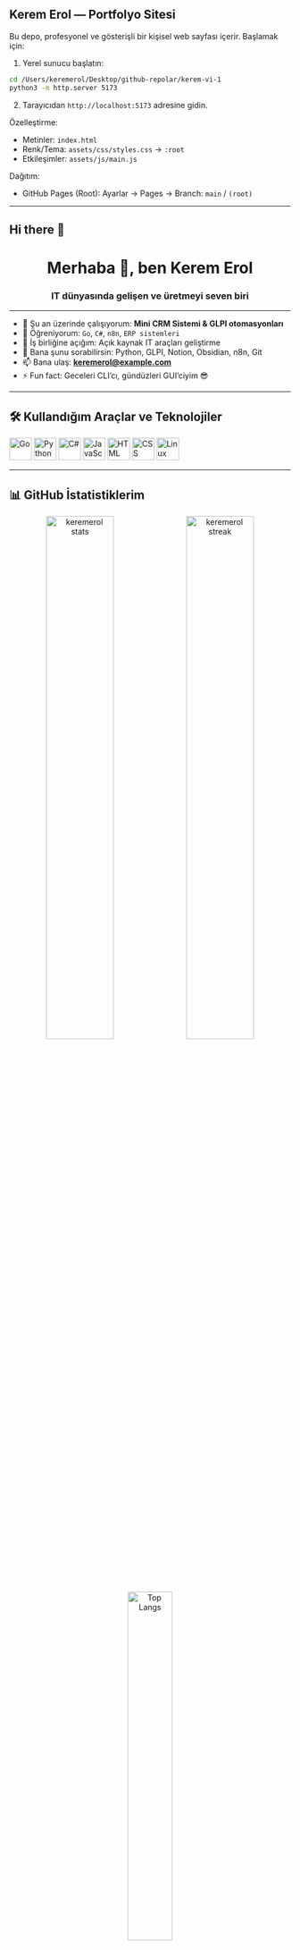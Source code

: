 <!-- Portfolyo Sitesi: Hızlı Başlangıç -->
## Kerem Erol — Portfolyo Sitesi

Bu depo, profesyonel ve gösterişli bir kişisel web sayfası içerir. Başlamak için:

1) Yerel sunucu başlatın:

```bash
cd /Users/keremerol/Desktop/github-repolar/kerem-vi-1
python3 -m http.server 5173
```

2) Tarayıcıdan `http://localhost:5173` adresine gidin.

Özelleştirme:
- Metinler: `index.html`
- Renk/Tema: `assets/css/styles.css` → `:root`
- Etkileşimler: `assets/js/main.js`

Dağıtım:
- GitHub Pages (Root): Ayarlar → Pages → Branch: `main` / `(root)`

---

## Hi there 👋


<!--
**kerem-vi/kerem-vi** is a ✨ _special_ ✨ repository because its `README.md` (this file) appears on your GitHub profile.
<!-- PROFIL README -->

<h1 align="center">Merhaba 👋, ben Kerem Erol</h1>
<h3 align="center">IT dünyasında gelişen ve üretmeyi seven biri</h3>

---

- 🔭 Şu an üzerinde çalışıyorum: **Mini CRM Sistemi & GLPI otomasyonları**
- 🌱 Öğreniyorum: `Go`, `C#`, `n8n`, `ERP sistemleri`
- 👯 İş birliğine açığım: Açık kaynak IT araçları geliştirme
- 💬 Bana şunu sorabilirsin: Python, GLPI, Notion, Obsidian, n8n, Git
- 📫 Bana ulaş: **keremerol@example.com**  
- ⚡ Fun fact: Geceleri CLI’cı, gündüzleri GUI’ciyim 😎

---

## 🛠️ Kullandığım Araçlar ve Teknolojiler

<p align="left">
  <img src="https://cdn.jsdelivr.net/gh/devicons/devicon/icons/go/go-original.svg" alt="Go" width="40" height="40"/>
  <img src="https://cdn.jsdelivr.net/gh/devicons/devicon/icons/python/python-original.svg" alt="Python" width="40" height="40"/>
  <img src="https://cdn.jsdelivr.net/gh/devicons/devicon/icons/csharp/csharp-original.svg" alt="C#" width="40" height="40"/>
  <img src="https://cdn.jsdelivr.net/gh/devicons/devicon/icons/javascript/javascript-original.svg" alt="JavaScript" width="40" height="40"/>
  <img src="https://cdn.jsdelivr.net/gh/devicons/devicon/icons/html5/html5-original.svg" alt="HTML" width="40" height="40"/>
  <img src="https://cdn.jsdelivr.net/gh/devicons/devicon/icons/css3/css3-original.svg" alt="CSS" width="40" height="40"/>
  <img src="https://cdn.jsdelivr.net/gh/devicons/devicon/icons/linux/linux-original.svg" alt="Linux" width="40" height="40"/>
</p>

---

## 📊 GitHub İstatistiklerim

<p align="center">
  <img src="https://github-readme-stats.vercel.app/api?username=keremerol&show_icons=true&theme=github_dark" alt="keremerol stats" width="49%"/>
  <img src="https://github-readme-streak-stats.herokuapp.com?user=keremerol&theme=github-dark" alt="keremerol streak" width="49%"/>
</p>

<p align="center">
  <img src="https://github-readme-stats.vercel.app/api/top-langs/?username=keremerol&layout=compact&theme=github_dark" alt="Top Langs" width="40%"/>
</p>

---

## 🌐 Beni Takip Et

<p align="left">
  <a href="https://linkedin.com/in/keremerol" target="_blank"><img src="https://img.shields.io/badge/LinkedIn-blue?style=for-the-badge&logo=linkedin" alt="LinkedIn"/></a>
  <a href="mailto:keremerol@example.com"><img src="https://img.shields.io/badge/Mail-Erol-red?style=for-the-badge&logo=gmail" alt="Mail"/></a>
</p>

---

<p align="center">✨ GitHub profilime göz attığın için teşekkür ederim! ✨</p>


